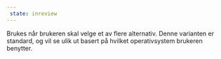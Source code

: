 ```yaml
---
 state: inreview
---
```

Brukes når brukeren skal velge et av flere alternativ. Denne varianten er standard, og vil se ulik ut basert på hvilket operativsystem brukeren benytter.
